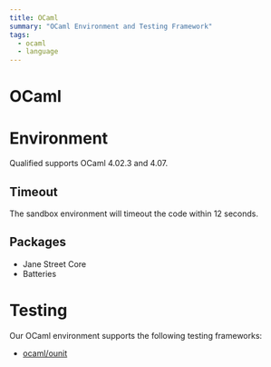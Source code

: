 ```yaml
---
title: OCaml
summary: "OCaml Environment and Testing Framework"
tags:
  - ocaml
  - language
---
```


# OCaml

# Environment

Qualified supports OCaml 4.02.3 and 4.07.

## Timeout

The sandbox environment will timeout the code within 12 seconds.

## Packages

- Jane Street Core
- Batteries

# Testing

Our OCaml environment supports the following testing frameworks:

- [ocaml/ounit](/kb/languages/ocaml/ounit)
